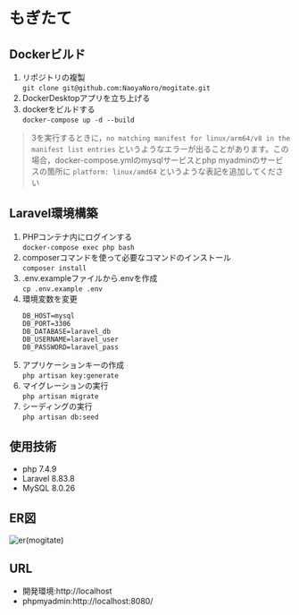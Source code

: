 # もぎたて

## Dockerビルド
1. リポジトリの複製<br>`git clone git@github.com:NaoyaNoro/mogitate.git`
2. DockerDesktopアプリを立ち上げる
3. dockerをビルドする<br>`docker-compose up -d --build`
>3を実行するときに，`no matching manifest for linux/arm64/v8 in the manifest list entries` というようなエラーが出ることがあります。この場合，docker-compose.ymlのmysqlサービスとphp myadminのサービスの箇所に `platform: linux/amd64` というような表記を追加してください

## Laravel環境構築
1. PHPコンテナ内にログインする <br>`docker-compose exec php bash`
2. composerコマンドを使って必要なコマンドのインストール <br>`composer install`
3. .env.exampleファイルから.envを作成 <br>`cp .env.example .env`
4. 環境変数を変更<br>
   ```
   DB_HOST=mysql
   DB_PORT=3306 
   DB_DATABASE=laravel_db
   DB_USERNAME=laravel_user
   DB_PASSWORD=laravel_pass
   ```  
5. アプリケーションキーの作成<br> `php artisan key:generate`
6. マイグレーションの実行<br> `php artisan migrate`
7. シーディングの実行<br> `php artisan db:seed`

## 使用技術
* php 7.4.9
* Laravel 8.83.8
* MySQL 8.0.26

## ER図
![er(mogitate)](https://github.com/user-attachments/assets/03cdf611-1287-44e1-be66-4a9ef2662075)


## URL
* 開発環境:http://localhost
* phpmyadmin:http://localhost:8080/
